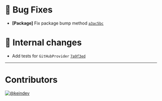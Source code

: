 # :bug: Bug Fixes

- **[Package]** Fix package bump method [`a3ac5bc`](https://github.com/keindev/changelog-guru/commit/a3ac5bceefab788d5efbcaf975e206230aeb0f68)

# :memo: Internal changes

- Add tests for `GitHubProvider` [`7a9f3ed`](https://github.com/keindev/changelog-guru/commit/7a9f3edf461b48d86d97f6b5f52c4c1081d485bd)

---

# Contributors

[![@keindev](https://avatars.githubusercontent.com/u/4527292?v=4&s=40)](https://github.com/keindev)
